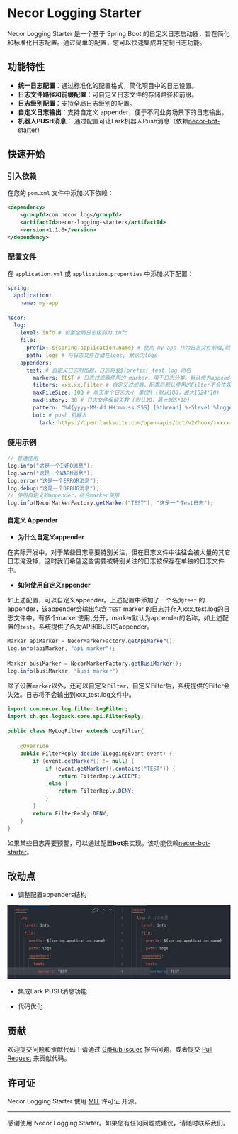 # Necor Logging Starter

Necor Logging Starter 是一个基于 Spring Boot 的自定义日志启动器，旨在简化和标准化日志配置。通过简单的配置，您可以快速集成并定制日志功能。

## 功能特性

- **统一日志配置**：通过标准化的配置格式，简化项目中的日志设置。
- **日志文件路径和前缀配置**：可自定义日志文件的存储路径和前缀。
- **日志级别配置**：支持全局日志级别的配置。
- **自定义日志输出**：支持自定义 appender，便于不同业务场景下的日志输出。
- **机器人PUSH消息**： 通过配置可让Lark机器人Push消息（依赖[necor-bot-starter](https://github.com/lx027688/necor-bot-starter)）

## 快速开始

### 引入依赖

在您的 `pom.xml` 文件中添加以下依赖：

```xml
<dependency>  
    <groupId>com.necor.log</groupId>  
    <artifactId>necor-logging-starter</artifactId>  
    <version>1.1.0</version>  
</dependency>  
```

### 配置文件

在 `application.yml` 或 `application.properties` 中添加以下配置：

```yml
spring:  
  application:  
    name: my-app  

necor:  
  log:  
    level: info # 设置全局日志级别为 info
    file:  
      prefix: ${spring.application.name} # 使用 my-app 作为日志文件前缀,默认为${spring.application.name}  
      path: logs # 将日志文件存储在logs, 默认为logs  
    appenders:  
      test: # 自定义日志附加器，日志将会${prefix}_test.log 命名  
        markers: TEST # 日志过滤器使用的 marker，用于日志分类。默认值为appender的名称，如：test。  
        filters: xxx.xx.Filter # 自定义过滤器，配置后默认使用的Filter不会生效。
        maxFileSize: 100 # 单天单个日志大小 单位M (默认100，最大1024*10)  
        maxHistory: 30 # 日志文件保留天数 (默认30，最大365*10)  
        pattern: "%d{yyyy-MM-dd HH:mm:ss.SSS} [%thread] %-5level %logger{50} - %msg%n" # 默认日志输出格式，可自定义  
        bot: # push 机器人
          lark: https://open.larksuite.com/open-apis/bot/v2/hook/xxxxxx 
```

### 使用示例

```java
// 普通使用
log.info("这是一个INFO消息");
log.warn("这是一个WARN消息");
log.error("这是一个ERROR消息");
log.debug("这是一个DEBUG消息");
// 使用自定义的appender，结合marker使用
log.info(NecorMarkerFactory.getMarker("TEST"), "这是一个Test日志");
```

#### 自定义 Appender

- **为什么自定义appender**

在实际开发中，对于某些日志需要特别关注，但在日志文件中往往会被大量的其它日志淹没掉，这时我们希望这些需要被特别关注的日志被保存在单独的日志文件中。

- **如何使用自定义appender**

如上述配置，可以自定义appender。上述配置中添加了一个名为`test` 的appender，该appender会输出包含 `TEST` marker 的日志并存入xxx_test.log的日志文件中。有多个marker使用`,`分开，marker默认为appender的名称，如上述配置的`test`。系统提供了名为API和BUSI的appender。

```java
Marker apiMarker = NecorMarkerFactory.getApiMarker();  
log.info(apiMarker, "api marker");  

Marker busiMarker = NecorMarkerFactory.getBusiMarker();  
log.info(busiMarker, "busi marker");  
```

除了设置`marker`以外，还可以自定义`Filter`，自定义Filter后，系统提供的Filter会失效。日志将不会输出到xxx_test.log文件中。

```java
import com.necor.log.filter.LogFilter;
import ch.qos.logback.core.spi.FilterReply;  

public class MyLogFilter extends LogFilter{  

    @Override  
    public FilterReply decide(ILoggingEvent event) {  
        if (event.getMarker() != null) {  
            if (event.getMarker().contains("TEST")) {  
                return FilterReply.ACCEPT;  
            }else {  
                return FilterReply.DENY;  
            }  
        }  
        return FilterReply.DENY;  
    }  
}  
```

如果某些日志需要预警，可以通过配置**bot**来实现。该功能依赖[necor-bot-starter](https://github.com/lx027688/necor-bot-starter)。

## 改动点

- 调整配置appenders结构
<img src="src/main/resources/static/compore.jpg">

- 集成Lark PUSH消息功能

- 代码优化

## 贡献

欢迎提交问题和贡献代码！请通过 [GitHub issues](https://github.com/lx027688/necor-logging-starter/issues) 报告问题，或者提交 [Pull Request](https://github.com/lx027688/necor-logging-starter/pulls) 来贡献代码。

## 许可证

Necor Logging Starter 使用 [MIT](https://github.com/lx027688/necor-logging-starter/blob/master/LICENSEhttps://github.com/lx027688/necor-logging-starter/blob/master/LICENSE) 许可证 开源。

---

感谢使用 Necor Logging Starter。如果您有任何问题或建议，请随时联系我们。
